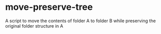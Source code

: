 # move-preserve-tree
A script to move the contents of folder A to folder B while preserving the original folder structure in A
